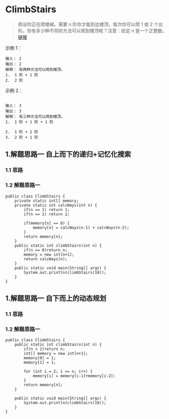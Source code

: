 # ClimbStairs
> 假设你正在爬楼梯。需要 n 阶你才能到达楼顶。每次你可以爬 1 或 2 个台阶。你有多少种不同的方法可以爬到楼顶呢？注意：给定 n 是一个正整数。[链接](https://leetcode-cn.com/problems/climbing-stairs/)

示例 1：
```
输入： 2
输出： 2
解释： 有两种方法可以爬到楼顶。
1.  1 阶 + 1 阶
2.  2 阶
```
示例 2：
```

输入： 3
输出： 3
解释： 有三种方法可以爬到楼顶。
1.  1 阶 + 1 阶 + 1 阶

2.  1 阶 + 2 阶
3.  2 阶 + 1 阶
```

## 1.解题思路一 自上而下的递归+记忆化搜索
### 1.1 思路
> 
### 1.2 解题思路一
```
public class ClimbStairs {
    private static int[] memory;
    private static int calcWays(int n) {
        if(n == 1) return 1;
        if(n == 2) return 2;

        if(memory[n] == 0) {
            memory[n] = calcWays(n-1) + calcWays(n-2);
        }
        return memory[n];
    }
    public static int climbStairs(int n) {
        if(n == 0)return n;
        memory = new int[n+1];
        return calcWays(n);
    }
    public static void main(String[] args) {
        System.out.println(climbStairs(10));
    }
}
```
## 1.解题思路一 自下而上的动态规划
### 1.1 思路
> 
### 1.2 解题思路一
```
public class ClimbStairs {
    public static int climbStairs(int n) {
        if(n < 2)return n;
        int[] memory = new int[n+1];
        memory[0] = 1;
        memory[1] = 1;

        for (int i = 2; i <= n; i++) {
            memory[i] = memory[i-1]+memory[i-2];
        }
        return memory[n];
    }

    public static void main(String[] args) {
        System.out.println(climbStairs(10));
    }
}
```